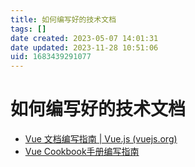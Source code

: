 ```yaml
---
title: 如何编写好的技术文档
tags: []
date created: 2023-05-07 14:01:31
date updated: 2023-11-28 10:51:06
uid: 1683439291077
---
```


# 如何编写好的技术文档

- [Vue 文档编写指南 | Vue.js (vuejs.org)](https://v3.cn.vuejs.org/guide/contributing/writing-guide.html#%E5%8E%9F%E5%88%99)
- [Vue Cookbook手册编写指南](https://v3.cn.vuejs.org/cookbook/)

